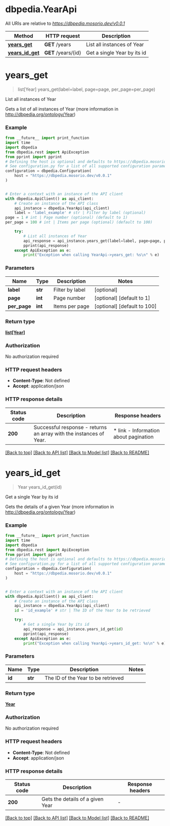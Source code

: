 # dbpedia.YearApi

All URIs are relative to *https://dbpedia.mosorio.dev/v0.0.1*

Method | HTTP request | Description
------------- | ------------- | -------------
[**years_get**](YearApi.md#years_get) | **GET** /years | List all instances of Year
[**years_id_get**](YearApi.md#years_id_get) | **GET** /years/{id} | Get a single Year by its id


# **years_get**
> list[Year] years_get(label=label, page=page, per_page=per_page)

List all instances of Year

Gets a list of all instances of Year (more information in http://dbpedia.org/ontology/Year)

### Example

```python
from __future__ import print_function
import time
import dbpedia
from dbpedia.rest import ApiException
from pprint import pprint
# Defining the host is optional and defaults to https://dbpedia.mosorio.dev/v0.0.1
# See configuration.py for a list of all supported configuration parameters.
configuration = dbpedia.Configuration(
    host = "https://dbpedia.mosorio.dev/v0.0.1"
)


# Enter a context with an instance of the API client
with dbpedia.ApiClient() as api_client:
    # Create an instance of the API class
    api_instance = dbpedia.YearApi(api_client)
    label = 'label_example' # str | Filter by label (optional)
page = 1 # int | Page number (optional) (default to 1)
per_page = 100 # int | Items per page (optional) (default to 100)

    try:
        # List all instances of Year
        api_response = api_instance.years_get(label=label, page=page, per_page=per_page)
        pprint(api_response)
    except ApiException as e:
        print("Exception when calling YearApi->years_get: %s\n" % e)
```

### Parameters

Name | Type | Description  | Notes
------------- | ------------- | ------------- | -------------
 **label** | **str**| Filter by label | [optional] 
 **page** | **int**| Page number | [optional] [default to 1]
 **per_page** | **int**| Items per page | [optional] [default to 100]

### Return type

[**list[Year]**](Year.md)

### Authorization

No authorization required

### HTTP request headers

 - **Content-Type**: Not defined
 - **Accept**: application/json

### HTTP response details
| Status code | Description | Response headers |
|-------------|-------------|------------------|
**200** | Successful response - returns an array with the instances of Year. |  * link - Information about pagination <br>  |

[[Back to top]](#) [[Back to API list]](../README.md#documentation-for-api-endpoints) [[Back to Model list]](../README.md#documentation-for-models) [[Back to README]](../README.md)

# **years_id_get**
> Year years_id_get(id)

Get a single Year by its id

Gets the details of a given Year (more information in http://dbpedia.org/ontology/Year)

### Example

```python
from __future__ import print_function
import time
import dbpedia
from dbpedia.rest import ApiException
from pprint import pprint
# Defining the host is optional and defaults to https://dbpedia.mosorio.dev/v0.0.1
# See configuration.py for a list of all supported configuration parameters.
configuration = dbpedia.Configuration(
    host = "https://dbpedia.mosorio.dev/v0.0.1"
)


# Enter a context with an instance of the API client
with dbpedia.ApiClient() as api_client:
    # Create an instance of the API class
    api_instance = dbpedia.YearApi(api_client)
    id = 'id_example' # str | The ID of the Year to be retrieved

    try:
        # Get a single Year by its id
        api_response = api_instance.years_id_get(id)
        pprint(api_response)
    except ApiException as e:
        print("Exception when calling YearApi->years_id_get: %s\n" % e)
```

### Parameters

Name | Type | Description  | Notes
------------- | ------------- | ------------- | -------------
 **id** | **str**| The ID of the Year to be retrieved | 

### Return type

[**Year**](Year.md)

### Authorization

No authorization required

### HTTP request headers

 - **Content-Type**: Not defined
 - **Accept**: application/json

### HTTP response details
| Status code | Description | Response headers |
|-------------|-------------|------------------|
**200** | Gets the details of a given Year |  -  |

[[Back to top]](#) [[Back to API list]](../README.md#documentation-for-api-endpoints) [[Back to Model list]](../README.md#documentation-for-models) [[Back to README]](../README.md)

